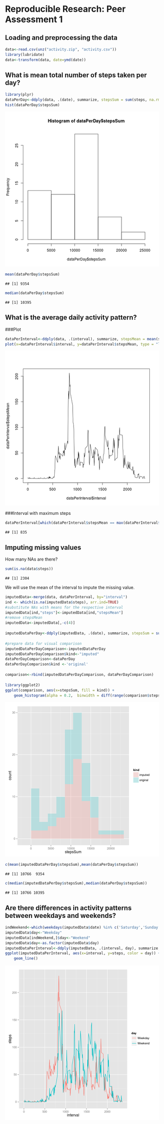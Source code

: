 # Reproducible Research: Peer Assessment 1


## Loading and preprocessing the data

```r
data<-read.csv(unz("activity.zip", "activity.csv"))
library(lubridate)
data<-transform(data, date=ymd(date))
```


## What is mean total number of steps taken per day?

```r
library(plyr)
dataPerDay<-ddply(data, .(date), summarize, stepsSum = sum(steps, na.rm=TRUE))
hist(dataPerDay$stepsSum)
```

![plot of chunk unnamed-chunk-2](figure/unnamed-chunk-2.png) 

```r
mean(dataPerDay$stepsSum)
```

```
## [1] 9354
```

```r
median(dataPerDay$stepsSum)
```

```
## [1] 10395
```

## What is the average daily activity pattern?
###Plot

```r
dataPerInterval<-ddply(data, .(interval), summarize, stepsMean = mean(steps, na.rm=TRUE))
plot(x=dataPerInterval$interval, y=dataPerInterval$stepsMean, type = "l")
```

![plot of chunk unnamed-chunk-3](figure/unnamed-chunk-3.png) 

###Interval with maximum steps

```r
dataPerInterval[which(dataPerInterval$stepsMean == max(dataPerInterval$stepsMean)),1]
```

```
## [1] 835
```
## Imputing missing values

How many NAs are there?



```r
sum(is.na(data$steps))
```

```
## [1] 2304
```
We will use the mean of the interval to impute the missing value.


```r
imputedData<-merge(data, dataPerInterval, by="interval")
ind <- which(is.na(imputedData$steps), arr.ind=TRUE)
#substitute NAs with means for the respective interval
imputedData[ind,"steps"]<-imputedData[ind,"stepsMean"]
#remove stepsMean
imputedData<-imputedData[,-c(4)]

imputedDataPerDay<-ddply(imputedData, .(date), summarize, stepsSum = sum(steps, na.rm=TRUE))

#prepare data for visual comparison
imputedDataPerDayComparison<-imputedDataPerDay
imputedDataPerDayComparison$kind<-"imputed"
dataPerDayComparison<-dataPerDay
dataPerDayComparison$kind <-'original'

comparison<-rbind(imputedDataPerDayComparison, dataPerDayComparison)

library(ggplot2)
ggplot(comparison, aes(x=stepsSum, fill = kind)) + 
    geom_histogram(alpha = 0.2,  binwidth = diff(range(comparison$stepsSum))/10)
```

![plot of chunk unnamed-chunk-6](figure/unnamed-chunk-6.png) 

```r
c(mean(imputedDataPerDay$stepsSum),mean(dataPerDay$stepsSum))
```

```
## [1] 10766  9354
```

```r
c(median(imputedDataPerDay$stepsSum),median(dataPerDay$stepsSum))
```

```
## [1] 10766 10395
```

## Are there differences in activity patterns between weekdays and weekends?

```r
indWeekend<-which(weekdays(imputedData$date) %in% c('Saturday','Sunday'), arr.ind = TRUE)
imputedData$day<-"Weekday"
imputedData[indWeekend,]$day<-"Weekend"
imputedData$day<-as.factor(imputedData$day)
imputedDataPerInterval<-ddply(imputedData, .(interval, day), summarize, steps = mean(steps))
ggplot(imputedDataPerInterval, aes(x=interval, y=steps, color = day)) + 
    geom_line()
```

![plot of chunk unnamed-chunk-7](figure/unnamed-chunk-7.png) 

